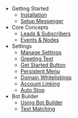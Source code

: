 - Getting Started
	- [Installation](/docs/messenger-storm/installation)
	- [Setup Messenger](/docs/messenger-storm/setup-messenger)
- Core Concepts
    - [Leads & Subscribers](/docs/wordpress/leads-and-subscribers)
    - [Events & Nodes](/docs/wordpress/events)
- Settings
    - [Manage Settings](/docs/messenger-storm/manage-settings)
    - [Greeting Text](/docs/messenger-storm/greeting-text)
    - [Get Started Button](/docs/messenger-storm/get-started-button)
    - [Persistent Menu](/docs/messenger-storm/persistent-menu)
    - [Domain Whitelistings](/docs/messenger-storm/domain-whitelistings)
    - [Account Linking](/docs/messenger-storm/account-linking)
    - [Auto Stop](/docs/messenger-storm/auto-stop)
- Bot Builder
    - [Using Bot Builder](/docs/messenger-storm/bot-builder)
    - [Text Matching](/docs/messenger-storm/text-matching)
    